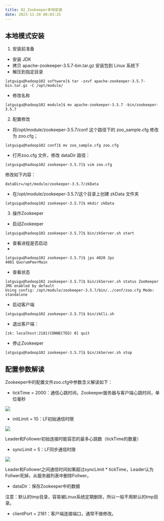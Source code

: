 ```yaml
---
title: 02_Zookeeper本地安装
date: 2023-11-20 00:03:25
---
```


## 本地模式安装

1. 安装前准备

- 安装 JDK
- 拷贝 apache\-zookeeper\-3\.5\.7\-bin\.tar\.gz 安装包到 Linux 系统下
- 解压到指定目录

```shell
[atguigu@hadoop102 software]$ tar -zxvf apache-zookeeper-3.5.7- bin.tar.gz -C /opt/module/
```

- 修改名称

```shell
[atguigu@hadoop102 module]$ mv apache-zookeeper-3.5.7 -bin/zookeeper-3.5.7
```

2. 配置修改

- 将/opt/module/zookeeper\-3\.5\.7/conf 这个路径下的 zoo\_sample\.cfg 修改为 zoo\.cfg；

```shell
[atguigu@hadoop102 conf]$ mv zoo_sample.cfg zoo.cfg
```

- 打开zoo\.cfg 文件，修改 dataDir 路径：

```shell
[atguigu@hadoop102 zookeeper-3.5.7]$ vim zoo.cfg
```

修改如下内容：

```shell
dataDir=/opt/module/zookeeper-3.5.7/zkData
```

- 在/opt/module/zookeeper\-3\.5\.7/这个目录上创建 zkData 文件夹

```shell
[atguigu@hadoop102 zookeeper-3.5.7]$ mkdir zkData
```

3. 操作Zookeeper

- 启动Zookeeper

```shell
[atguigu@hadoop102 zookeeper-3.5.7]$ bin/zkServer.sh start
```

- 查看进程是否启动
-
```shell
[atguigu@hadoop102 zookeeper-3.5.7]$ jps 4020 Jps
4001 QuorumPeerMain
```

- 查看状态

```shell
[atguigu@hadoop102 zookeeper-3.5.7]$ bin/zkServer.sh status ZooKeeper JMX enabled by default
Using config: /opt/module/zookeeper-3.5.7/bin/../conf/zoo.cfg Mode: standalone
```

- 启动客户端

```shell
[atguigu@hadoop102 zookeeper-3.5.7]$ bin/zkCli.sh
```

- 退出客户端：

```shell
[zk: localhost:2181(CONNECTED) 0] quit
```

- 停止Zookeeper

```shell
[atguigu@hadoop102 zookeeper-3.5.7]$ bin/zkServer.sh stop
```

## 配置参数解读

Zookeeper中的配置文件zoo\.cfg中参数含义解读如下：

- tickTime = 2000：通信心跳时间，Zookeeper服务器与客户端心跳时间，单位毫秒

![](https://lhplanet-1316168555.cos.ap-beijing.myqcloud.com/obsidian/20231119160515.png)

- initLimit = 10：LF初始通信时限

![](https://lhplanet-1316168555.cos.ap-beijing.myqcloud.com/obsidian/20231119160622.png)

Leader和Follower初始连接时能容忍的最多心跳数（tickTime的数量）

- syncLimit = 5：LF同步通信时限

![](https://lhplanet-1316168555.cos.ap-beijing.myqcloud.com/obsidian/20231119160622.png)

Leader和Follower之间通信时间如果超过syncLimit \* tickTime，Leader认为Follwer死掉，从服务器列表中删除Follwer。

- dataDir：保存Zookeeper中的数据

注意：默认的tmp目录，容易被Linux系统定期删除，所以一般不用默认的tmp目录。

- clientPort = 2181：客户端连接端口，通常不做修改。
